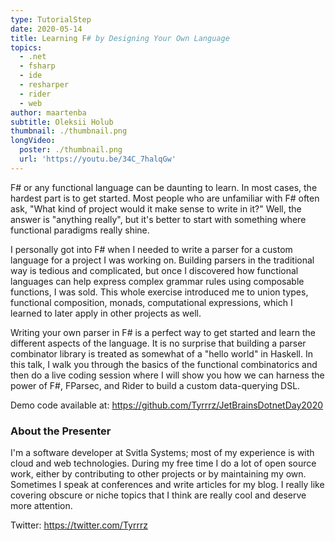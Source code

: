 ```yaml
---
type: TutorialStep
date: 2020-05-14
title: Learning F# by Designing Your Own Language
topics:
  - .net
  - fsharp
  - ide
  - resharper
  - rider
  - web
author: maartenba
subtitle: Oleksii Holub
thumbnail: ./thumbnail.png
longVideo:
  poster: ./thumbnail.png
  url: 'https://youtu.be/34C_7halqGw'
---
```


F# or any functional language can be daunting to learn. In most cases, the hardest part is to get started. Most people who are unfamiliar with F# often ask, "What kind of project would it make sense to write in it?" Well, the answer is "anything really", but it's better to start with something where functional paradigms really shine. 

I personally got into F# when I needed to write a parser for a custom language for a project I was working on. Building parsers in the traditional way is tedious and complicated, but once I discovered how functional languages can help express complex grammar rules using composable functions, I was sold. This whole exercise introduced me to union types, functional composition, monads, computational expressions, which I learned to later apply in other projects as well. 

Writing your own parser in F# is a perfect way to get started and learn the different aspects of the language. It is no surprise that building a parser combinator library is treated as somewhat of a "hello world" in Haskell. In this talk, I walk you through the basics of the functional combinatorics and then do a live coding session where I will show you how we can harness the power of F#, FParsec, and Rider to build a custom data-querying DSL. 

Demo code available at: https://github.com/Tyrrrz/JetBrainsDotnetDay2020

### About the Presenter

I'm a software developer at Svitla Systems; most of my experience is with cloud and web technologies. During my free time I do a lot of open source work, either by contributing to other projects or by maintaining my own. Sometimes I speak at conferences and write articles for my blog. I really like covering obscure or niche topics that I think are really cool and deserve more attention.

Twitter: https://twitter.com/Tyrrrz

